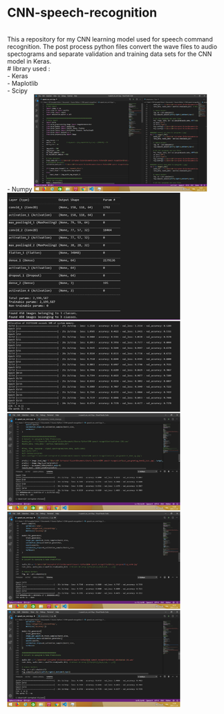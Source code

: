 # CNN-speech-recognition
<br>
This a repository for my CNN learning model used for speech command recognition.
The post process python files convert the wave files to audio spectograms and separate validation and training data sets for the CNN model in Keras.
<br>
# library used :
<br>    - Keras
<br>    - Maplotlib
<br>    - Scipy
<br>    - Numpy

<img src="https://github.com/nitrous-git/CNN-speech-recognition/blob/master/result%20cnn%20recognition%202.png" width="400">
<img src="https://github.com/nitrous-git/CNN-speech-recognition/blob/master/CNNmodel_1.png" width="400">
<img src="https://github.com/nitrous-git/CNN-speech-recognition/blob/master/CNNmodel_2.png" width="400">
<img src="https://github.com/nitrous-git/CNN-speech-recognition/blob/master/cnn%20speech%20recognition%20test%201.png" width="400">
<img src="https://github.com/nitrous-git/CNN-speech-recognition/blob/master/cnn%20speech%20recognition%20test%202.png" width="400">
<img src="https://github.com/nitrous-git/CNN-speech-recognition/blob/master/cnn%20speech%20recognition%20test%203.png" width="400">
